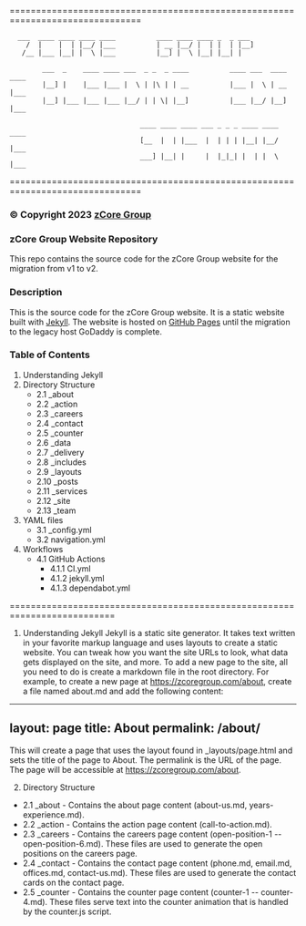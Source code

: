 ===============================================================================

      ___  ____ ____ ____ ____          ____ ____ ____ _  _ ___
        /  |    |  | |__/ |___          | __ |__/ |  | |  | |__]
       /__ |___ |__| |  \ |___          |__] |  \ |__| |__| |

            ___  _    ____ ____ ___  _ _  _ ____          ____ ___  ____ ____
            |__] |    |___ |___ |  \ | |\ | | __          |___ |  \ | __ |___
            |__] |___ |___ |___ |__/ | | \| |__]          |___ |__/ |__] |___

                                    ____ ____ ____ ___ _ _ _ ____ ____ ____
                                    [__  |  | |___  |  | | | |__| |__/ |___
                                    ___] |__| |     |  |_|_| |  | |  \ |___

===============================================================================
### © Copyright 2023 [zCore Group](https://zcoregroup.com)

### zCore Group Website Repository
This repo contains the source code for the zCore Group website for the migration from v1 to v2.
### Description
This is the source code for the zCore Group website. It is a static website built with [Jekyll](https://jekyllrb.com/). The website is hosted on [GitHub Pages](https://pages.github.com/) until the migration to the legacy host GoDaddy is complete.
### Table of Contents
1. Understanding Jekyll
2. Directory Structure
    - 2.1 _about
    - 2.2 _action
    - 2.3 _careers
    - 2.4 _contact
    - 2.5 _counter
    - 2.6 _data
    - 2.7 _delivery
    - 2.8 _includes
    - 2.9 _layouts
    - 2.10 _posts
    - 2.11 _services
    - 2.12 _site
    - 2.13 _team
3. YAML files
    - 3.1 _config.yml
    - 3.2 navigation.yml
4. Workflows
    - 4.1 GitHub Actions
        - 4.1.1 CI.yml
        - 4.1.2 jekyll.yml
        - 4.1.3 dependabot.yml

==========================================================================
1. Understanding Jekyll
Jekyll is a static site generator. It takes text written in your favorite markup language and uses layouts to create a static website. You can tweak how you want the site URLs to look, what data gets displayed on the site, and more.
To add a new page to the site, all you need to do is create a markdown file in the root directory. For example, to create a new page at https://zcoregroup.com/about, create a file named about.md and add the following content:
---
layout: page
title: About
permalink: /about/
---
This will create a page that uses the layout found in _layouts/page.html and sets the title of the page to About. The permalink is the URL of the page. The page will be accessible at https://zcoregroup.com/about.

2. Directory Structure
- 2.1 _about - Contains the about page content (about-us.md, years-experience.md).
- 2.2 _action - Contains the action page content (call-to-action.md).
- 2.3 _careers - Contains the careers page content (open-position-1 -- open-position-6.md). These files are used to generate the open positions on the careers page.
- 2.4 _contact - Contains the contact page content (phone.md, email.md, offices.md, contact-us.md). These files are used to generate the contact cards on the contact page.
- 2.5 _counter - Contains the counter page content (counter-1 -- counter-4.md). These files serve text into the counter animation that is handled by the counter.js script.
